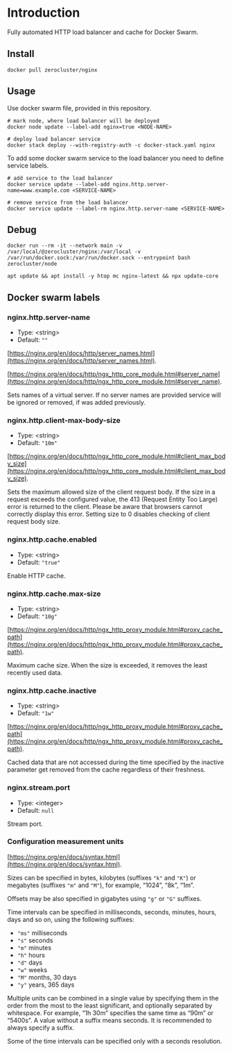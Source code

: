 # Introduction

Fully automated HTTP load balancer and cache for Docker Swarm.

## Install

```shell
docker pull zerocluster/nginx
```

## Usage

Use docker swarm file, provided in this repository.

```shell
# mark node, where load balancer will be deployed
docker node update --label-add nginx=true <NODE-NAME>

# deploy load balancer service
docker stack deploy --with-registry-auth -c docker-stack.yaml nginx
```

To add some docker swarm service to the load balancer you need to define service labels.

```shell
# add service to the load balancer
docker service update --label-add nginx.http.server-name=www.example.com <SERVICE-NAME>

# remove service from the load balancer
docker service update --label-rm nginx.http.server-name <SERVICE-NAME>
```

## Debug

```shell
docker run --rm -it --network main -v /var/local/@zerocluster/nginx:/var/local -v /var/run/docker.sock:/var/run/docker.sock --entrypoint bash zerocluster/node
```

```shell
apt update && apt install -y htop mc nginx-latest && npx update-core
```

## Docker swarm labels

### nginx.http.server-name

-   Type: <string\>
-   Default: `""`

[https://nginx.org/en/docs/http/server_names.html](https://nginx.org/en/docs/http/server_names.html).

[https://nginx.org/en/docs/http/ngx_http_core_module.html#server_name](https://nginx.org/en/docs/http/ngx_http_core_module.html#server_name).

Sets names of a virtual server. If no server names are provided service will be ignored or removed, if was added previously.

### nginx.http.client-max-body-size

-   Type: <string\>
-   Default: `"10m"`

[https://nginx.org/en/docs/http/ngx_http_core_module.html#client_max_body_size](https://nginx.org/en/docs/http/ngx_http_core_module.html#client_max_body_size).

Sets the maximum allowed size of the client request body. If the size in a request exceeds the configured value, the 413 (Request Entity Too Large) error is returned to the client. Please be aware that browsers cannot correctly display this error. Setting size to 0 disables checking of client request body size.

### nginx.http.cache.enabled

-   Type: <string\>
-   Default: `"true"`

Enable HTTP cache.

### nginx.http.cache.max-size

-   Type: <string\>
-   Default: `"10g"`

[https://nginx.org/en/docs/http/ngx_http_proxy_module.html#proxy_cache_path](https://nginx.org/en/docs/http/ngx_http_proxy_module.html#proxy_cache_path).

Maximum cache size. When the size is exceeded, it removes the least recently used data.

### nginx.http.cache.inactive

-   Type: <string\>
-   Default: `"1w"`

[https://nginx.org/en/docs/http/ngx_http_proxy_module.html#proxy_cache_path](https://nginx.org/en/docs/http/ngx_http_proxy_module.html#proxy_cache_path).

Cached data that are not accessed during the time specified by the inactive parameter get removed from the cache regardless of their freshness.

### nginx.stream.port

-   Type: <integer\>
-   Default: `null`

Stream port.

### Configuration measurement units

[https://nginx.org/en/docs/syntax.html](https://nginx.org/en/docs/syntax.html).

Sizes can be specified in bytes, kilobytes (suffixes `"k"` and `"K"`) or megabytes (suffixes `"m"` and `"M"`), for example, “1024”, “8k”, “1m”.

Offsets may be also specified in gigabytes using `"g"` or `"G"` suffixes.

Time intervals can be specified in milliseconds, seconds, minutes, hours, days and so on, using the following suffixes:

-   `"ms"` milliseconds
-   `"s"` seconds
-   `"m"` minutes
-   `"h"` hours
-   `"d"` days
-   `"w"` weeks
-   `"M"` months, 30 days
-   `"y"` years, 365 days

Multiple units can be combined in a single value by specifying them in the order from the most to the least significant, and optionally separated by whitespace. For example, “1h 30m” specifies the same time as “90m” or “5400s”. A value without a suffix means seconds. It is recommended to always specify a suffix.

Some of the time intervals can be specified only with a seconds resolution.
